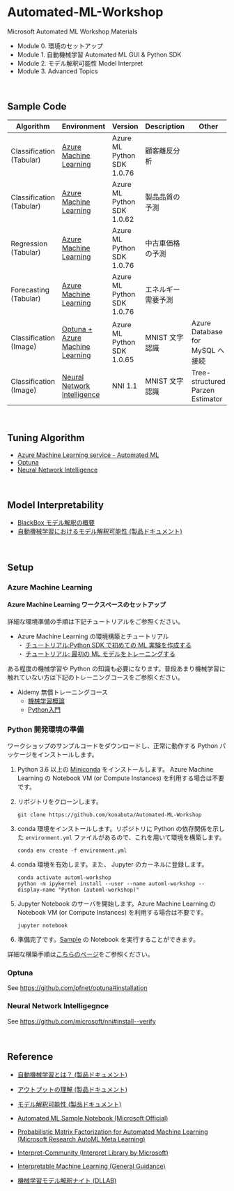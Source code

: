 # Automated-ML-Workshop

Microsoft Automated ML Workshop Materials 

- Module 0. 環境のセットアップ
- Module 1. 自動機械学習 Automated ML GUI & Python SDK  
- Module 2. モデル解釈可能性 Model Interpret  
- Module 3. Advanced Topics  

<br/>

## Sample Code
| Algorithm | Environment | Version | Description | Other | 
| --- | --- | --- | --- | --- | 
| Classification (Tabular) | [Azure Machine Learning](Sample/Azure-Machine-Learning/Churn-classification-explainer-remote.ipynb)| Azure ML Python SDK 1.0.76 | 顧客離反分析| |
| Classification (Tabular)| [Azure Machine Learning](Sample/Azure-Machine-Learning/FactoryQC-classification-explainer-remote.ipynb)| Azure ML Python SDK 1.0.62 | 製品品質の予測| |
| Regression (Tabular)| [Azure Machine Learning](Sample/Azure-Machine-Learning/Automobile-regression-explainer-remote.ipynb)|Azure ML Python SDK  1.0.76 | 中古車価格の予測| |
| Forecasting (Tabular)| [Azure Machine Learning](Sample/Azure-Machine-Learning/Energy-demand-forecasting-explainer-remote.ipynb)|Azure ML Python SDK  1.0.76 | エネルギー需要予測| |
| Classification (Image)| [Optuna + Azure Machine Learning](Sample/Optuna/Mnist-classification-keras-Optuna.ipynb)| Azure ML Python SDK 1.0.65 |  MNIST 文字認識| Azure Database for MySQL へ接続  |
| Classification (Image) | [Neural Network Intelligence](Sample/NNI/MNIST/)| NNI 1.1 | MNIST 文字認識| Tree-structured Parzen Estimator |



<br/>

## Tuning Algorithm

-  [Azure Machine Learning service - Automated ML](./Azure-Machine-Learning-service.md)
-  [Optuna](https://optuna.org/)
-  [Neural Network Intelligence](https://github.com/microsoft/nni)

<br/>    


## Model Interpretability

- [BlackBox モデル解釈の概要](./Model-Agnostic-Methods.md)
- [自動機械学習におけるモデル解釈可能性 (製品ドキュメント)](https://docs.microsoft.com/ja-jp/azure/machine-learning/service/how-to-machine-learning-interpretability-automl)

<br>
 
## Setup
### Azure Machine Learning

#### Azure Machine Learning ワークスペースのセットアップ

詳細な環境準備の手順は下記チュートリアルをご参照ください。

- Azure Machine Learning  の環境構築とチュートリアル<br>
・ [チュートリアル:Python SDK で初めての ML 実験を作成する](https://docs.microsoft.com/ja-JP/azure/machine-learning/service/tutorial-1st-experiment-sdk-setup)<br>
・ [チュートリアル: 最初の ML モデルをトレーニングする](https://docs.microsoft.com/ja-JP/azure/machine-learning/service/tutorial-1st-experiment-sdk-train)

ある程度の機械学習や Python の知識も必要になります。普段あまり機械学習に触れていない方は下記のトレーニングコースをご参照ください。

- Aidemy 無償トレーニングコース
    - [機械学習概論](https://aidemy.net/courses/2010)
    - [Python入門](https://aidemy.net/courses/3010)



### Python 開発環境の準備

ワークショップのサンプルコードをダウンロードし、正常に動作する Python パッケージをインストールします。 

1. Python 3.6 以上の [Miniconda](https://conda.io/miniconda.html) をインストールします。 Azure Machine Learning の Notebook VM (or Compute Instances) を利用する場合は不要です。

1. リポジトリをクローンします。
    ```
    git clone https://github.com/konabuta/Automated-ML-Workshop
    ```
1. conda 環境をインストールします。リポジトリに Python の依存関係を示した `environment.yml` ファイルがあるので、これを用いて環境を構築します。
    ```
    conda env create -f environment.yml
    ```
1. conda 環境を有効します。また、 Jupyter のカーネルに登録します。
    ```
    conda activate automl-workshop
    python -m ipykernel install --user --name automl-workshop --display-name "Python (automl-workshop)"
    ```
1. Jupyter Notebook のサーバを開始します。Azure Machine Learning の Notebook VM (or Compute Instances) を利用する場合は不要です。

    ```
    jupyter notebook
    ```
1. 準備完了です。[Sample](./Sample) の Notebook を実行することができます。 


詳細な構築手順は[こちらのページ](https://docs.microsoft.com/ja-JP/azure/machine-learning/service/how-to-configure-environment#local)をご参照ください。

### Optuna
See  https://github.com/pfnet/optuna#installation

### Neural Network Intelligegnce
See  https://github.com/microsoft/nni#install--verify

<br/>

## Reference
- [自動機械学習とは？ (製品ドキュメント)](https://docs.microsoft.com/ja-JP/azure/machine-learning/service/concept-automated-ml?WT.mc_id=oreilly-webinar-lazzeri)
- [アウトプットの理解 (製品ドキュメント)](https://docs.microsoft.com/ja-jp/azure/machine-learning/service/how-to-understand-automated-ml)
- [モデル解釈可能性 (製品ドキュメント)](https://docs.microsoft.com/ja-JP/azure/machine-learning/service/how-to-machine-learning-interpretability)
- [Automated ML Sample Notebook (Microsoft Official)](https://github.com/Azure/MachineLearningNotebooks/tree/master/how-to-use-azureml/automated-machine-learning)
- [Probabilistic Matrix Factorization for Automated Machine Learning (Microsoft Research AutoML Meta Learning)](https://www.microsoft.com/en-us/research/publication/probabilistic-matrix-factorization-for-automated-machine-learning/)

- [Interpret-Community (Interpret Library by Microsoft)](https://github.com/interpretml/interpret-community)

- [Interpretable Machine Learning (General Guidance)](https://christophm.github.io/interpretable-ml-book/)

- [機械学習モデル解釈ナイト (DLLAB)](https://dllab.connpass.com/event/153453/)